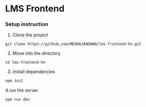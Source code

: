# LMS Frontend

### Setup instruction


1. Clone the project
```
git clone https://github.com/MEGHAJANGWAN/lms-frontend-hn.git
```
2. Move into the directory
```
cd lms-frontend-hn
```
3. install dependencies
```s
npm init
```

4.run the server
```
npm run dev
```